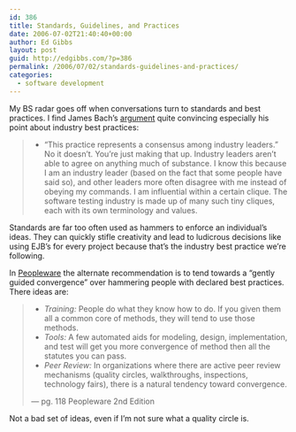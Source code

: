 ```yaml
---
id: 386
title: Standards, Guidelines, and Practices
date: 2006-07-02T21:40:40+00:00
author: Ed Gibbs
layout: post
guid: http://edgibbs.com/?p=386
permalink: /2006/07/02/standards-guidelines-and-practices/
categories:
  - software development
---
```

My BS radar goes off when conversations turn to standards and best practices. I find James Bach&#8217;s [argument](http://blackbox.cs.fit.edu/blog/james/archives/000187.html) quite convincing especially his point about industry best practices:

>   * &#8220;This practice represents a consensus among industry leaders.&#8221;
> No it doesn&#8217;t. You&#8217;re just making that up. Industry leaders aren&#8217;t able to agree on anything much of substance. I know this because I am an industry leader (based on the fact that some people have said so), and other leaders more often disagree with me instead of obeying my commands. I am influential within a certain clique. The software testing industry is made up of many such tiny cliques, each with its own terminology and values. </ul> </blockquote> 
> 
> Standards are far too often used as hammers to enforce an individual&#8217;s ideas. They can quickly stifle creativity and lead to ludicrous decisions like using EJB&#8217;s for every project because that&#8217;s the industry best practice we&#8217;re following. 
> 
> In [Peopleware](http://en.wikipedia.org/wiki/Peopleware) the alternate recommendation is to tend towards a &#8220;gently guided convergence&#8221; over hammering people with declared best practices. There ideas are:
> 
> >   * _Training:_ People do what they know how to do. If you given them all a common core of methods, they will tend to use those methods.
> >   * _Tools:_ A few automated aids for modeling, design, implementation, and test will get you more convergence of method then all the statutes you can pass.
> >   * _Peer Review:_ In organizations where there are active peer review mechanisms (quality circles, walkthroughs, inspections, technology fairs), there is a natural tendency toward convergence.
> > 
> > &#8212; pg. 118 Peopleware 2nd Edition 
> 
> Not a bad set of ideas, even if I&#8217;m not sure what a quality circle is.